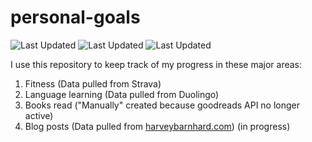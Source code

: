 # personal-goals
![Last Updated](https://img.shields.io/date/1610677601?color=FC4C02&label=Fitness%20Updated&logo=strava)
![Last Updated](https://img.shields.io/date/1610677601?color=7ac70c&label=Language%20Updated&logo=duolingo)
![Last Updated](https://img.shields.io/date/1610677601?color=e9e5cd&label=Books%20Updated&logo=goodreads)

I use this repository to keep track of my progress in these major areas:

1. Fitness (Data pulled from Strava)
2. Language learning (Data pulled from Duolingo)
3. Books read ("Manually" created because goodreads API no longer active)
4. Blog posts (Data pulled from [harveybarnhard.com](https://harveybarnhard.com)) (in progress)
